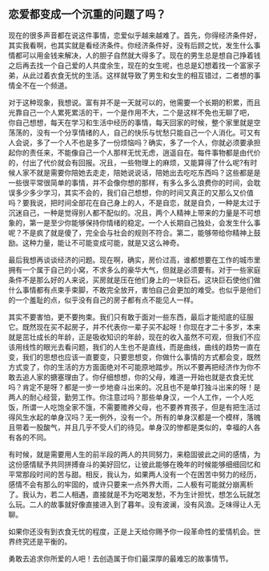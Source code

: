 ## 恋爱都变成一个沉重的问题了吗？

现在的很多声音都在说这件事情，恋爱似乎越来越难了。首先，你得经济条件好，其实我看啊，也其实就是看经济条件。你经济条件好，没有后顾之忧，发生什么事情都可以用金钱来解决，人的胆子自然就大得多了。现在的男生总是想自己挣着钱之后再去找一个自己爱的人共度余生，现在的女生呢，也总是幻想着找一个富家子弟，从此过着衣食无忧的生活。这样就导致了男生和女生的相互错过，二者想的事情全不在一个频道。

对于这种现象，我想说。富有并不是一天就可以的，他需要一个长期的积累，而且光靠自己一个人累死累活的干，一个是作用不大，二个是这样不免也无聊了吧， 你自己想想，每天在学习和生活中经历的事情，每天回家的时候，整个家里就是空荡荡的，没有一个分享情绪的人，自己的快乐与忧愁只能自己一个人消化。可又有人会说，多了一个人不也是多了一份烦恼吗？确实，多了一个人，你就必须要承担起你的责任来，不能像自己一个人那样无忧无虑，逍遥自在。每件事物都是由代价的，付出了代价就会有回报。况且，一些物理上的麻烦，又能算得了什么呢?有时候人家不就是需要你陪她去走走，陪她说说话，陪她出去吃吃东西吗？这些都是是一些很平常很简单的事情，并不会像你想的那样，有多么多么浪费你的时间，会耽误多少多少学习，其实不会的，我们自己想想，你的时间又真正的又那么又价值吗？要我说，把时间全部花在自己身上的人，不是自恋，就是自负，一种是太过于沉迷自己，一种是觉得别人都不配似的。况且，两个人精神上带来的力量是不可想象的，第一是至少你能够保持你情绪的稳定。一个人长期自己独处，会发生什么事呢？不是疯了就是傻了，完全会与社会的规则不符合。第二，能够带给你精神上鼓励。这种力量，能让不可能变成可能，就是又这么神奇。

最后我想再谈谈经济的问题。现在啊，确实，房价过高，谁都想要在工作的城市里拥有一个属于自己的小窝，不求多么的豪华大气，但就是必须要有。对于一些家庭条件不是那么好的人来说，买房就是压在他们身上的一块巨石。这块巨石使他们做什么事情都有点束手束脚，不敢完全放开，害怕自己会更加的难受。也似乎是他们的一个羞耻的点，似乎没有自己的房子都有点不能见人一样。

其实不要害怕，更不要拘束。我们只有敢于面对一些东西，最后才能彻底的征服它。既然现在买不起房子，并不代表你一辈子买不起呀！你现在才二十多岁，本来就是茁壮成长的年龄，正是吸收知识的年龄，现在的收入虽然不可观，但我们不应该用线性的眼光去看问题，我们的人生也不是直线，而是曲线，曲线的趋势一直在变，我们的思想也应该一直要变，只要思想变，你做什么事情的方式都会变，既然方式变了，你的生活的方方面面绝对不可能原地踏步。所以不要再把经济作为你不敢去追人家的搪塞理由了。你仔细想想，你的父母，难道一开始也就是衣食无忧吗？肯定不是呀？都是一步一步地奋斗出来的。况且也不是单打独斗出来的呀！是两人的耐心经营，勤劳工作。你注意过吗？那些单身汉，一个人工作，一个人吃饭，所谓一人吃饱全家不饿，不需要赡养父母，也不要养育孩子，但是有把生活过得风生水起的单身汉吗？无一例外，没有一个。所有的单身汉都是一个模样，落魄且带着一股酸气，并且几乎不受人们的待见。单身汉的惨都是类似的，幸福的人各有各的不同。

有时候，就是需要用人生的前半段的两人的共同努力，来稳固彼此之间的感情，为这份感情赋予共同拼搏奋斗的美好回忆，让彼此能够在晚年的时候能够细细回忆和平常那段时间的苦与甜。相反，我认为，如果两人没有一个在困苦中努力的经历，感情不会有那么的牢固的，或许只要来一点外界大雨，二人极有可能就分崩离析了。我认为，若二人相遇，直接就是不为吃喝发愁，不为生计担忧，想怎么玩就怎么玩。二人的故事就好像直接进入到了暮年。没有波澜，没有风浪。乏味得让人无聊。

如果你还没有到衣食无忧的程度，正是上天给你赐予你一段革命性的爱情机会。世界终究还是平衡的。

勇敢去追求你所爱的人吧！去创造属于你们最深厚的最难忘的故事情节。

